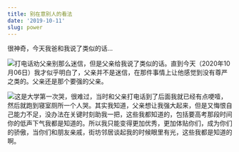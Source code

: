 ```yaml
---
title: 别在意别人的看法
date: '2019-10-11'
slug: power
---
```


很神奇，今天我爸和我说了类似的话…

![打电话劝父亲别那么迷信，但是父亲给我说了类似的话。直到今天（2020年10月06日）我才似乎明白了，父亲并不是迷信，在那件事情上让他感觉到没有尊严之类的。父亲还是那个要强的父亲。](https://db.songqi.online/power.png)

![这是大学第一次哭，很难过，当时和父亲打电话到了后面我就已经有点哽噎，然后就跑到寝室厕所一个人哭。其实我知道，父亲想让我强大起来，但是又悔恨自己能力不足，没办法在关键时刻助我一把，这些我都知道的，包括要高考那段时间你的低声下气我都是知道的。所以我只能变得更加优秀，更加体贴你们，成为你们的骄傲，当你们和朋友亲戚，街坊邻居谈起我的时候眼里有光，这些我都是知道的啊。](https://db.songqi.online/weeping.png)

